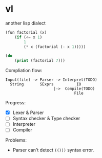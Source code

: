 # vl
another lisp dialect

```lisp
(fun factorial (x)
    (if (<= x 1)
        1
        (* x (factorial (- x 1)))))

(do
    (print (factorial 7)))
```

Compliation flow:
```
Input(file) -> Parser -> Interpret(TODO)
  String       SExprs          IO
                     |->  Compile(TODO)
                              File 
```

Progress:
- [X] Lexer & Parser
- [ ] Syntax checker & Type checker
- [ ] Interpreter
- [ ] Compiler

Problems:
- Parser can't detect `(()))` syntax error.